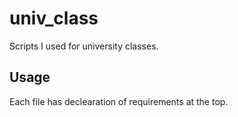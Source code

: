 # univ_class
Scripts I used for university classes.

## Usage
Each file has declearation of requirements at the top.
